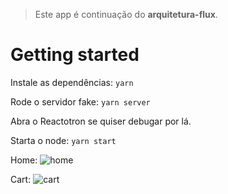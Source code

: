 > Este app é continuação do **arquitetura-flux**.

# Getting started

Instale as dependências:
`yarn`

Rode o servidor fake:
`yarn server`

Abra o Reactotron se quiser debugar por lá.

Starta o node:
`yarn start`

Home:
![home](demo_images/home.png)

Cart:
![cart](demo_images/cart.png)
